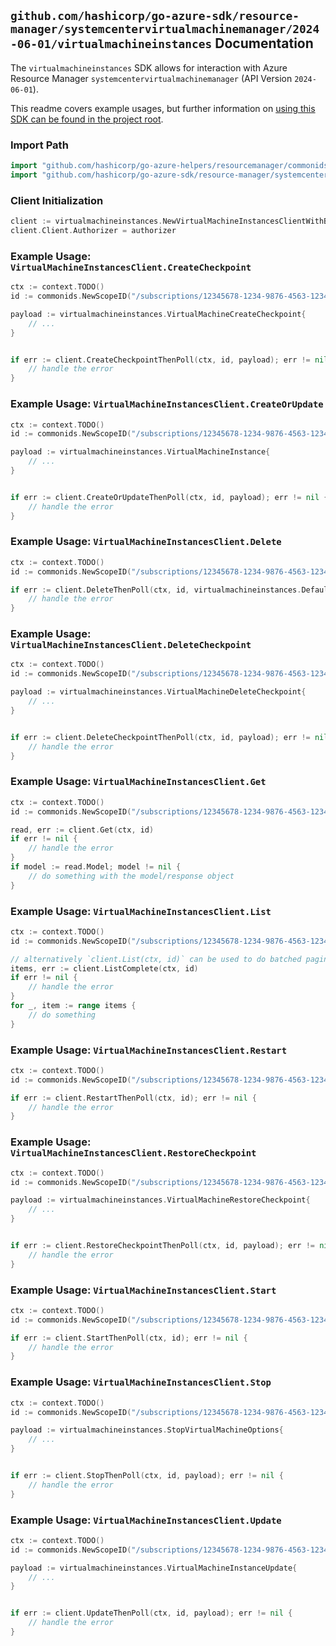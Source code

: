 
## `github.com/hashicorp/go-azure-sdk/resource-manager/systemcentervirtualmachinemanager/2024-06-01/virtualmachineinstances` Documentation

The `virtualmachineinstances` SDK allows for interaction with Azure Resource Manager `systemcentervirtualmachinemanager` (API Version `2024-06-01`).

This readme covers example usages, but further information on [using this SDK can be found in the project root](https://github.com/hashicorp/go-azure-sdk/tree/main/docs).

### Import Path

```go
import "github.com/hashicorp/go-azure-helpers/resourcemanager/commonids"
import "github.com/hashicorp/go-azure-sdk/resource-manager/systemcentervirtualmachinemanager/2024-06-01/virtualmachineinstances"
```


### Client Initialization

```go
client := virtualmachineinstances.NewVirtualMachineInstancesClientWithBaseURI("https://management.azure.com")
client.Client.Authorizer = authorizer
```


### Example Usage: `VirtualMachineInstancesClient.CreateCheckpoint`

```go
ctx := context.TODO()
id := commonids.NewScopeID("/subscriptions/12345678-1234-9876-4563-123456789012/resourceGroups/some-resource-group")

payload := virtualmachineinstances.VirtualMachineCreateCheckpoint{
	// ...
}


if err := client.CreateCheckpointThenPoll(ctx, id, payload); err != nil {
	// handle the error
}
```


### Example Usage: `VirtualMachineInstancesClient.CreateOrUpdate`

```go
ctx := context.TODO()
id := commonids.NewScopeID("/subscriptions/12345678-1234-9876-4563-123456789012/resourceGroups/some-resource-group")

payload := virtualmachineinstances.VirtualMachineInstance{
	// ...
}


if err := client.CreateOrUpdateThenPoll(ctx, id, payload); err != nil {
	// handle the error
}
```


### Example Usage: `VirtualMachineInstancesClient.Delete`

```go
ctx := context.TODO()
id := commonids.NewScopeID("/subscriptions/12345678-1234-9876-4563-123456789012/resourceGroups/some-resource-group")

if err := client.DeleteThenPoll(ctx, id, virtualmachineinstances.DefaultDeleteOperationOptions()); err != nil {
	// handle the error
}
```


### Example Usage: `VirtualMachineInstancesClient.DeleteCheckpoint`

```go
ctx := context.TODO()
id := commonids.NewScopeID("/subscriptions/12345678-1234-9876-4563-123456789012/resourceGroups/some-resource-group")

payload := virtualmachineinstances.VirtualMachineDeleteCheckpoint{
	// ...
}


if err := client.DeleteCheckpointThenPoll(ctx, id, payload); err != nil {
	// handle the error
}
```


### Example Usage: `VirtualMachineInstancesClient.Get`

```go
ctx := context.TODO()
id := commonids.NewScopeID("/subscriptions/12345678-1234-9876-4563-123456789012/resourceGroups/some-resource-group")

read, err := client.Get(ctx, id)
if err != nil {
	// handle the error
}
if model := read.Model; model != nil {
	// do something with the model/response object
}
```


### Example Usage: `VirtualMachineInstancesClient.List`

```go
ctx := context.TODO()
id := commonids.NewScopeID("/subscriptions/12345678-1234-9876-4563-123456789012/resourceGroups/some-resource-group")

// alternatively `client.List(ctx, id)` can be used to do batched pagination
items, err := client.ListComplete(ctx, id)
if err != nil {
	// handle the error
}
for _, item := range items {
	// do something
}
```


### Example Usage: `VirtualMachineInstancesClient.Restart`

```go
ctx := context.TODO()
id := commonids.NewScopeID("/subscriptions/12345678-1234-9876-4563-123456789012/resourceGroups/some-resource-group")

if err := client.RestartThenPoll(ctx, id); err != nil {
	// handle the error
}
```


### Example Usage: `VirtualMachineInstancesClient.RestoreCheckpoint`

```go
ctx := context.TODO()
id := commonids.NewScopeID("/subscriptions/12345678-1234-9876-4563-123456789012/resourceGroups/some-resource-group")

payload := virtualmachineinstances.VirtualMachineRestoreCheckpoint{
	// ...
}


if err := client.RestoreCheckpointThenPoll(ctx, id, payload); err != nil {
	// handle the error
}
```


### Example Usage: `VirtualMachineInstancesClient.Start`

```go
ctx := context.TODO()
id := commonids.NewScopeID("/subscriptions/12345678-1234-9876-4563-123456789012/resourceGroups/some-resource-group")

if err := client.StartThenPoll(ctx, id); err != nil {
	// handle the error
}
```


### Example Usage: `VirtualMachineInstancesClient.Stop`

```go
ctx := context.TODO()
id := commonids.NewScopeID("/subscriptions/12345678-1234-9876-4563-123456789012/resourceGroups/some-resource-group")

payload := virtualmachineinstances.StopVirtualMachineOptions{
	// ...
}


if err := client.StopThenPoll(ctx, id, payload); err != nil {
	// handle the error
}
```


### Example Usage: `VirtualMachineInstancesClient.Update`

```go
ctx := context.TODO()
id := commonids.NewScopeID("/subscriptions/12345678-1234-9876-4563-123456789012/resourceGroups/some-resource-group")

payload := virtualmachineinstances.VirtualMachineInstanceUpdate{
	// ...
}


if err := client.UpdateThenPoll(ctx, id, payload); err != nil {
	// handle the error
}
```
